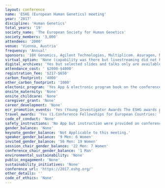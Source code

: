 ```yaml
---
layout: conference 
name: 'ESHG (European Human Genetics) meeting'
year: '2017'
discipline: 'Human Genetics'
total_years: '19'
society_name: 'The European Society for Human Genetics'
society_members: '3,000'
attendees: '2000'
venue: 'Vienna, Austria'
frequency: 'Annual'
sponsors: '10X Genomics, Agilent Technologies, Multiplicom. Asuragen, NanoString Technologies, BD Life Sciences, NimaGen, BGI, NIPD Genetics, BLUEBEE, Progeny Genetics, Blueprint Genetics, Promega, Canon BioMedical, QIAGEN, Centogene, Repositive, Congenica, Roche Sequencing Solutions, Covaris, Sekisui Diagnostics, Enzo Life Sciences, Sistemas Genómicos, Fabric Genomics,, Sophia Genetics, Face2Gene, Springer Nature, Illumina, Theragen Etex, Integrated, DNA Technologies, Thermo Fisher Scientific, Leymus Genomics, Wiley Publishing'
virtual_option: 'None (capability was there but livestreaming did not happen to hubs globally:The plenary lecture hall is equipped with a live transmission possibility to the Live area area in the exhibition.)'
digital_archives: 'Yes but selected slides and talks only are available via conference Youtube channel'
attendance_cost: ' $2000-$4000'
registration_fee: '$217-$650'
carbon_footprint: '4000'
other_carbon_footprint: '1000'
electonic_program: 'Yes App & electronic program book on the conference website is available'
onsite_maternity: 'None'
onsite_childcare: 'None'
caregiver_grant: 'None'
career_development: 'None'
ecr_promotion_events: 'Yes (Young Investigator Awards The ESHG awards prizes of EUR 500.- (together with a free participation at the next meeting) for outstanding research by young scientists presented as a spoken contribution at the conference, namely: – Young Investigator Awards for Outstanding Science – Isabelle Oberlé Award for Research on Genetics of Intellectual Disability – Lodewijk Sandkuijl Award for the best talk in Statistical Genetics – Vienna Medical Academy Award for the best talk in Translational Medicine – Mia Neri Award for the best talk in Cancer Research – ELPAG Award for the best talk in the ELPAG track – ESHG Poster Awards All young scientists submitting spoken presentations are encouraged to apply by ticking the corresponding box during submission. The nominee must be first author (i.e. presenting author) on an abstract submitted for spoken presentation and should not be more than four years post-doctoral and not a Principal Investigator (P.I.). The best scored abstracts, which could not be selected for oral presentation will automatically compete for the ESHG Poster Awards.)'
travel_awards: 'Yes (1.Conference Fellowships for European Countries: The ESHG provides 70 conference fellowships, which will be awarded by the Scientific Programme Committee to Young Investigators (not more than 4 years post-doctoral) from a restricted number European Countries based on abstract acceptance. The fellowship comprises the waiving of the registration fee, as well as EUR 300.- as contribution towards travel expenses. 2.Conference Fellowships for Non-European Countries The ESHG provides 20 conference fellowships, which will be awarded by the Scientific Programme Committee to Young Investigators (not more than 4 years post-doctoral) from a restricted number Non-European Countries (5 fellowships for each Middle and South America, Africa, Middle East and Asia) based on abstract acceptance. 3.Conference Fellowships of Excellence The ESHG provides 5 conference fellowships, which will be awarded by the Scientific Programme Committee to the best submissions by Young Investigators (not more than 4 years post-doctoral) based on the peer-reviewing process. No country restrictions do apply. The fellowship comprises the waiving of the registration fee, as well as EUR 600.- as contribution towards travel expenses. 4. ‘National’ Fellowships The ESHG is offering fellowships to young investigators under 35 years of age via the National Human Genetics Societies of Europe. The national society will select one fellowship holder, which should comply with the following criteria: – She/he should be a member of the national society. – She/he should have shown excellence in the field of human genetics, and/or have given a good presentation/poster at the latest national meeting. Limitations: – She/he should not be over 35 years of age – She/he cannot receive more than one fellowship in consecutive years. Formalities: Please inquire with your national society. Benefits: – Free registration (including social events and lunches) – Accommodation and Travel support up to a maximum amount of EUR 600.)'
code_of_conduct: 'None'
safety_instructions: 'No App but instruction were provided on conference website(Safety – Crime Copenhagen remains a relatively safe, secure city. However, use of common sense is (always) required, as in any large city. Experience has shown that some basic precautionary measures should always be kept in mind in any city: – Do not carry important items like flight tickets, passports etc. with you when visiting the conference or strolling through the city, leave them in the hotel safe during your stay. Rather carry a Xerox copy of your passport or an identity card with you. – Try not to carry all documents, money, credit cards and other essential items and valuables in one bag or purse. If it is lost or stolen, everything will be gone and might be difficult to replace on short notice, especially passports and visa to return to your country of residence. – Take off your name badge when leaving the conference centre. – In heavily frequented tourist zones and the metro at rush hour, be aware of attemps of scam and pickpocketing. – Do not respond to anybody unknown to you who comes up to you on the street engaging you in a conversation, no matter how safe they appear to be. A list of current scam schemes and further advice can be found: Further advice can be found on Copenhagen Trip Advisory website) '
gender_balance: 'None'
keynote_gender_balance: 'Not Applicable to this meeting.'
speaker_gender_balance: '9 Men: 6 Women'
invited_gender_balance: '56 Men: 19 Women'
session_chair_gender_balance: '22 Men: 7 Women'
conference_chair_gender_balance: '1 Man'
environmental_sustainability: 'None'
public_engagement: 'None'
sustainability_initiatives: 'None'
conference_url: 'https://2017.eshg.org/'
other_details: ''
code_of_ethics: 'None'
---
```

